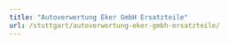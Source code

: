 ```yaml
---
title: "Autoverwertung Eker GmbH Ersatzteile"
url: /stuttgart/autoverwertung-eker-gmbh-ersatzteile/
---
```

